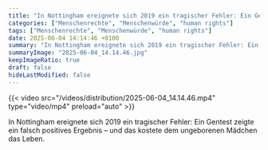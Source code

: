 ```yaml
---
title: "In Nottingham ereignete sich 2019 ein tragischer Fehler: Ein Gentest zeigte ein falsch positives Ergebnis – und das kostete dem ungeborenen Mädchen das Leben."
categories: ["Menschenrechte", "Menschenwürde", "human rights"]
tags: ["Menschenrechte", "Menschenwürde", "human rights"]
date: 2025-06-04 14:14:46 +0100
summary: "In Nottingham ereignete sich 2019 ein tragischer Fehler: Ein Gentest zeigte ein falsch positives Ergebnis – und das kostete dem ungeborenen Mädchen das Leben."
summaryImage: "2025-06-04_14.14.46.jpg"
keepImageRatio: true
draft: false
hideLastModified: false
---
```


{{< video src="/videos/distribution/2025-06-04_14.14.46.mp4" type="video/mp4" preload="auto" >}}

In Nottingham ereignete sich 2019 ein tragischer Fehler: Ein Gentest zeigte ein falsch positives Ergebnis – und das kostete dem ungeborenen Mädchen das Leben.